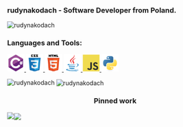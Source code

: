 <h3 align="left">rudynakodach - Software Developer from Poland.</h3>
<p align="left"> <img src="https://komarev.com/ghpvc/?username=rudynakodach&label=Profile%20views&color=0e75b6&style=flat" alt="rudynakodach" /> </p>

<h3 align="left">Languages and Tools:</h3>
<p align="left"> <a href="https://www.w3schools.com/cs/" target="_blank" rel="noreferrer"> <img src="https://raw.githubusercontent.com/devicons/devicon/master/icons/csharp/csharp-original.svg" alt="csharp" width="40" height="40"/> </a> <a href="https://www.w3schools.com/css/" target="_blank" rel="noreferrer"> <img src="https://raw.githubusercontent.com/devicons/devicon/master/icons/css3/css3-original-wordmark.svg" alt="css3" width="40" height="40"/> </a> <a href="https://www.w3.org/html/" target="_blank" rel="noreferrer"> <img src="https://raw.githubusercontent.com/devicons/devicon/master/icons/html5/html5-original-wordmark.svg" alt="html5" width="40" height="40"/> </a> <a href="https://www.java.com" target="_blank" rel="noreferrer"> <img src="https://raw.githubusercontent.com/devicons/devicon/master/icons/java/java-original.svg" alt="java" width="40" height="40"/> </a> <a href="https://developer.mozilla.org/en-US/docs/Web/JavaScript" target="_blank" rel="noreferrer"> <img src="https://raw.githubusercontent.com/devicons/devicon/master/icons/javascript/javascript-original.svg" alt="javascript" width="40" height="40"/> </a> <a href="https://www.python.org" target="_blank" rel="noreferrer"> <img src="https://raw.githubusercontent.com/devicons/devicon/master/icons/python/python-original.svg" alt="python" width="40" height="40"/> </a> </p>

<p><img align="left" src="https://github-readme-stats.vercel.app/api/top-langs?username=rudynakodach&show_icons=true&locale=en&layout=compact&theme=dark" alt="rudynakodach" /></p>

<p>&nbsp;<img align="center" src="https://github-readme-stats.vercel.app/api?username=rudynakodach&show_icons=true&locale=en&theme=dark" alt="rudynakodach" /></p>

<h3 align="center">Pinned work</h3>
<p>
  <img align="left" src="https://github-readme-stats.vercel.app/api/pin/?username=rudynakodach&repo=JMP&theme=dark" /></p>
  <img align="center" src="https://github-readme-stats.vercel.app/api/pin/?username=rudynakodach&repo=WebhookIntegrations&theme=dark" />
</p>
